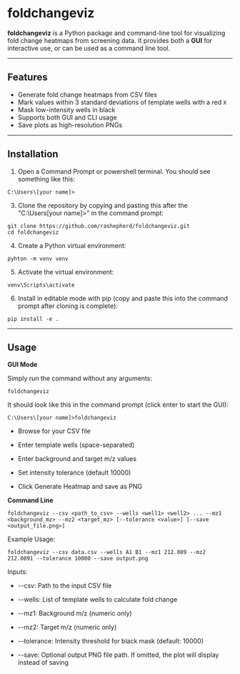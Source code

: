 # foldchangeviz

**foldchangeviz** is a Python package and command-line tool for visualizing fold change heatmaps from screening data. It provides both a **GUI** for interactive use, or can be used as a command line tool. 

---

## Features

- Generate fold change heatmaps from CSV files
- Mark values within 3 standard deviations of template wells with a red `X`
- Mask low-intensity wells in black
- Supports both GUI and CLI usage
- Save plots as high-resolution PNGs

---

## Installation

1. Open a Command Prompt or powershell terminal. You should see something like this:
```
C:\Users\[your name]>
``` 

3. Clone the repository by copying and pasting this after the "C:\Users\[your name]>" in the command prompt:

```
git clone https://github.com/rashepherd/foldchangeviz.git
cd foldchangeviz
```

4. Create a Python virtual environment:

```
pyhton -m venv venv
```

5. Activate the virtual environment:

```
venv\Scripts\activate
```
6. Install in editable mode with pip (copy and paste this into the command prompt after cloning is complete):

```
pip install -e .
```

---

## Usage

**GUI Mode**

Simply run the command without any arguments:

```
foldchangeviz
```
It should look like this in the command prompt (click enter to start the GUI):

```
C:\Users\[your name]>foldchangeviz
```
- Browse for your CSV file

- Enter template wells (space-separated)

- Enter background and target m/z values

- Set intensity tolerance (default 10000)

- Click Generate Heatmap and save as PNG

**Command Line**

```
foldchangeviz --csv <path_to_csv> --wells <well1> <well2> ... --mz1 <background_mz> --mz2 <target_mz> [--tolerance <value>] [--save <output_file.png>]
```
Example Usage:

```
foldchangeviz --csv data.csv --wells A1 B1 --mz1 212.089 --mz2 212.0891 --tolerance 10000 --save output.png
```
Inputs: 

- --csv: Path to the input CSV file

- --wells: List of template wells to calculate fold change

- --mz1: Background m/z (numeric only)

- --mz2: Target m/z (numeric only)

- --tolerance: Intensity threshold for black mask (default: 10000)

- --save: Optional output PNG file path. If omitted, the plot will display instead of saving

